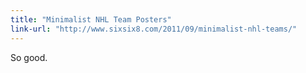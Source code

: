 ```yaml
---
title: "Minimalist NHL Team Posters"
link-url: "http://www.sixsix8.com/2011/09/minimalist-nhl-teams/"
---
```

<p>So good.</p>
